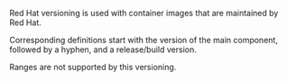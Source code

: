 Red Hat versioning is used with container images that are maintained by Red Hat.

Corresponding definitions start with the version of the main component, followed by a hyphen, and a release/build version.

Ranges are not supported by this versioning.
